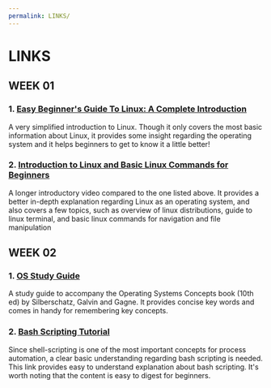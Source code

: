 ```yaml
---
permalink: LINKS/
---
```


# LINKS

## WEEK 01
### 1. [Easy Beginner's Guide To Linux: A Complete Introduction](https://www.youtube.com/watch?v=I8ik8pDTgJE)
A very simplified introduction to Linux. Though it only covers the most basic information about Linux, it provides some insight regarding the operating system and it helps beginners to get to know it a little better!

### 2. [Introduction to Linux and Basic Linux Commands for Beginners](https://www.youtube.com/watch?v=IVquJh3DXUA) 
A longer introductory video compared to the one listed above. It provides a better in-depth explanation regarding Linux as an operating system, and also covers a few topics, such as overview of linux distributions, guide to linux terminal, and basic linux commands for navigation and file manipulation

## WEEK 02
### 1. [OS Study Guide](https://www.os-book.com/OS10/study-guide/Study-Guide.pdf)
A study guide to accompany the Operating Systems Concepts book (10th ed) by Silberschatz, Galvin and Gagne. It provides concise key words and comes in handy for remembering key concepts.

### 2. [Bash Scripting Tutorial](https://www.freecodecamp.org/news/bash-scripting-tutorial-linux-shell-script-and-command-line-for-beginners/)
Since shell-scripting is one of the most important concepts for process automation, a clear basic understanding regarding bash scripting is needed. This link provides easy to understand explanation about bash scripting. It's worth noting that the content is easy to digest for beginners.

